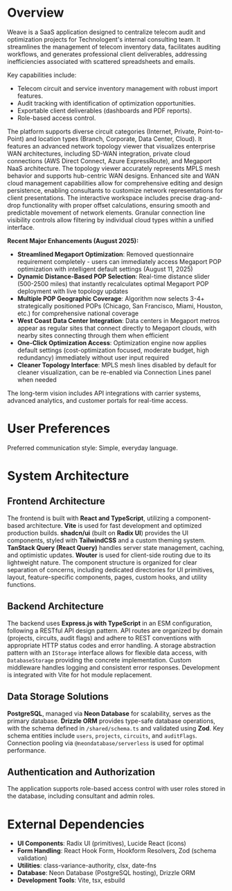 # Overview

Weave is a SaaS application designed to centralize telecom audit and optimization projects for Technologent's internal consulting team. It streamlines the management of telecom inventory data, facilitates auditing workflows, and generates professional client deliverables, addressing inefficiencies associated with scattered spreadsheets and emails.

Key capabilities include:
- Telecom circuit and service inventory management with robust import features.
- Audit tracking with identification of optimization opportunities.
- Exportable client deliverables (dashboards and PDF reports).
- Role-based access control.

The platform supports diverse circuit categories (Internet, Private, Point-to-Point) and location types (Branch, Corporate, Data Center, Cloud). It features an advanced network topology viewer that visualizes enterprise WAN architectures, including SD-WAN integration, private cloud connections (AWS Direct Connect, Azure ExpressRoute), and Megaport NaaS architecture. The topology viewer accurately represents MPLS mesh behavior and supports hub-centric WAN designs. Enhanced site and WAN cloud management capabilities allow for comprehensive editing and design persistence, enabling consultants to customize network representations for client presentations. The interactive workspace includes precise drag-and-drop functionality with proper offset calculations, ensuring smooth and predictable movement of network elements. Granular connection line visibility controls allow filtering by individual cloud types within a unified interface. 

**Recent Major Enhancements (August 2025):**
- **Streamlined Megaport Optimization**: Removed questionnaire requirement completely - users can immediately access Megaport POP optimization with intelligent default settings (August 11, 2025)
- **Dynamic Distance-Based POP Selection**: Real-time distance slider (500-2500 miles) that instantly recalculates optimal Megaport POP deployment with live topology updates
- **Multiple POP Geographic Coverage**: Algorithm now selects 3-4+ strategically positioned POPs (Chicago, San Francisco, Miami, Houston, etc.) for comprehensive national coverage
- **West Coast Data Center Integration**: Data centers in Megaport metros appear as regular sites that connect directly to Megaport clouds, with nearby sites connecting through them when efficient
- **One-Click Optimization Access**: Optimization engine now applies default settings (cost-optimization focused, moderate budget, high redundancy) immediately without user input required
- **Cleaner Topology Interface**: MPLS mesh lines disabled by default for cleaner visualization, can be re-enabled via Connection Lines panel when needed

The long-term vision includes API integrations with carrier systems, advanced analytics, and customer portals for real-time access.

# User Preferences

Preferred communication style: Simple, everyday language.

# System Architecture

## Frontend Architecture

The frontend is built with **React and TypeScript**, utilizing a component-based architecture. **Vite** is used for fast development and optimized production builds. **shadcn/ui** (built on **Radix UI**) provides the UI components, styled with **TailwindCSS** and a custom theming system. **TanStack Query (React Query)** handles server state management, caching, and optimistic updates. **Wouter** is used for client-side routing due to its lightweight nature. The component structure is organized for clear separation of concerns, including dedicated directories for UI primitives, layout, feature-specific components, pages, custom hooks, and utility functions.

## Backend Architecture

The backend uses **Express.js with TypeScript** in an ESM configuration, following a RESTful API design pattern. API routes are organized by domain (projects, circuits, audit flags) and adhere to REST conventions with appropriate HTTP status codes and error handling. A storage abstraction pattern with an `IStorage` interface allows for flexible data access, with `DatabaseStorage` providing the concrete implementation. Custom middleware handles logging and consistent error responses. Development is integrated with Vite for hot module replacement.

## Data Storage Solutions

**PostgreSQL**, managed via **Neon Database** for scalability, serves as the primary database. **Drizzle ORM** provides type-safe database operations, with the schema defined in `/shared/schema.ts` and validated using **Zod**. Key schema entities include `users`, `projects`, `circuits`, and `auditFlags`. Connection pooling via `@neondatabase/serverless` is used for optimal performance.

## Authentication and Authorization

The application supports role-based access control with user roles stored in the database, including consultant and admin roles.

# External Dependencies

- **UI Components**: Radix UI (primitives), Lucide React (icons)
- **Form Handling**: React Hook Form, Hookform Resolvers, Zod (schema validation)
- **Utilities**: class-variance-authority, clsx, date-fns
- **Database**: Neon Database (PostgreSQL hosting), Drizzle ORM
- **Development Tools**: Vite, tsx, esbuild
```